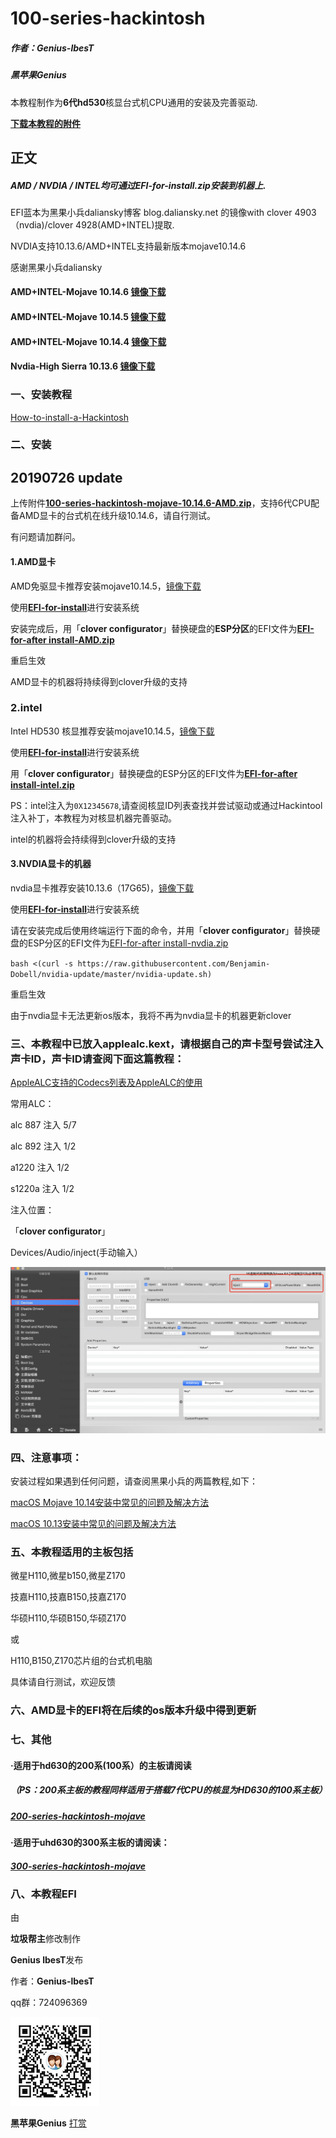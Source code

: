 # 100-series-hackintosh

##### 作者：**Genius-lbesT** 

##### 黑苹果Genius

本教程制作为**6代hd530**核显台式机CPU通用的安装及完善驱动.

[**下载本教程的附件**](https://github.com/Lubibest/100-series-hackintosh-mojave/archive/master.zip)



## 正文

##### AMD / NVDIA / INTEL均可通过EFI-for-install.zip安装到机器上.

EFI蓝本为黑果小兵daliansky博客 blog.daliansky.net 的镜像with clover 4903（nvdia)/clover 4928(AMD+INTEL)提取.

NVDIA支持10.13.6/AMD+INTEL支持最新版本mojave10.14.6

感谢黑果小兵daliansky

#### AMD+INTEL-Mojave 10.14.6          [镜像下载](https://blog.daliansky.net/macOS-Mojave-10.14.6-18G84-Release-version-with-Clover-5027-original-image.html)

#### AMD+INTEL-Mojave 10.14.5           [镜像下载](https://blog.daliansky.net/macOS-Mojave-10.14.5-18F132-official-version-with-Clover-4928-original-image.html)

#### AMD+INTEL-Mojave 10.14.4           [镜像下载](https://blog.daliansky.net/macOS-Mojave-10.14.4-18E226-official-version-with-Clover-4903-original-image.html)

#### Nvdia-High Sierra 10.13.6               [镜像下载](https://blog.daliansky.net/macOS-High-Sierra-10.13.6-17G65-Release-Version-with-Clover-4596-original-mirror.html)



### 一、安装教程

[How-to-install-a-Hackintosh](https://github.com/Lubibest/How-to-install-a-Hackintosh)

### 二、安装

## 20190726 update

上传附件[**100-series-hackintosh-mojave-10.14.6-AMD.zip**](https://github.com/Lubibest/100-series-hackintosh-mojave/raw/master/100-series-hackintosh-mojave-10.14.6-AMD.zip)，支持6代CPU配备AMD显卡的台式机在线升级10.14.6，请自行测试。

有问题请加群问。



#### 1.AMD显卡

AMD免驱显卡推荐安装mojave10.14.5，[镜像下载](https://blog.daliansky.net/macOS-Mojave-10.14.5-18F132-official-version-with-Clover-4928-original-image.html)

使用[**EFI-for-install**](https://github.com/Lubibest/100-series-hackintosh-mojave/raw/master/EFI-for-install.zip)进行安装系统

安装完成后，用「**clover configurator**」替换硬盘的**ESP分区**的EFI文件为[**EFI-for-after install-AMD.zip**](https://github.com/Lubibest/100-series-hackintosh-mojave/raw/master/EFI-for-after%20install-AMD.zip)

重启生效

AMD显卡的机器将持续得到clover升级的支持

### 2.intel

Intel HD530 核显推荐安装mojave10.14.5，[镜像下载](https://blog.daliansky.net/macOS-Mojave-10.14.5-18F132-official-version-with-Clover-4928-original-image.html)

使用[**EFI-for-install**](https://github.com/Lubibest/100-series-hackintosh-mojave/raw/master/EFI-for-install.zip)进行安装系统

用「**clover configurator**」替换硬盘的ESP分区的EFI文件为[**EFI-for-after install-intel.zip**](https://github.com/Lubibest/100-series-hackintosh-mojave/raw/master/EFI-for-after%20install-intel.zip)

PS：intel注入为`0X12345678`,请查阅核显ID列表查找并尝试驱动或通过Hackintool注入补丁，本教程为对核显机器完善驱动。

intel的机器将会持续得到clover升级的支持

#### 3.NVDIA显卡的机器

nvdia显卡推荐安装10.13.6（17G65)，[镜像下载](https://blog.daliansky.net/macOS-High-Sierra-10.13.6-17G65-Release-Version-with-Clover-4596-original-mirror.html)

使用[**EFI-for-install**](https://github.com/Lubibest/100-series-hackintosh-mojave/raw/master/EFI-for-install.zip)进行安装系统

请在安装完成后使用终端运行下面的命令，并用「**clover configurator**」替换硬盘的ESP分区的EFI文件为[EFI-for-after install-nvdia.zip](https://github.com/Lubibest/100-series-hackintosh-mojave/raw/master/EFI-for-after%20install-nvdia.zip)

`bash <(curl -s https://raw.githubusercontent.com/Benjamin-Dobell/nvidia-update/master/nvidia-update.sh)`

重启生效

由于nvdia显卡无法更新os版本，我将不再为nvdia显卡的机器更新clover

### 三、本教程中已放入applealc.kext，请根据自己的声卡型号尝试注入声卡ID，声卡ID请查阅下面这篇教程：

[AppleALC支持的Codecs列表及AppleALC的使用](https://blog.daliansky.net/AppleALC-Supported-codecs.html)

常用ALC：

alc 887  注入 5/7

alc 892  注入 1/2

a1220    注入 1/2

s1220a   注入 1/2

注入位置：

「**clover configurator**」

Devices/Audio/inject(手动输入）

![](https://github.com/Lubibest/300-series-hackintosh-mojave/blob/master/appleALC.png)

### 四、注意事项：

安装过程如果遇到任何问题，请查阅黑果小兵的两篇教程,如下：

[macOS Mojave 10.14安装中常见的问题及解决方法](https://blog.daliansky.net/Common-problems-and-solutions-in-macOS-Mojave-10.14-installation.html)

[macOS 10.13安装中常见的问题及解决方法](https://blog.daliansky.net/macOS-10.13-installation-of-common-problems-and-solutions.html)

### 五、本教程适用的主板包括

微星H110,微星b150,微星Z170

技嘉H110,技嘉B150,技嘉Z170

华硕H110,华硕B150,华硕Z170

或

H110,B150,Z170芯片组的台式机电脑

具体请自行测试，欢迎反馈

### 六、AMD显卡的EFI将在后续的os版本升级中得到更新

### 七、其他

#### ·适用于hd630的200系(100系）的主板请阅读

##### （PS：200系主板的教程同样适用于搭载7代CPU的核显为HD630的100系主板）

##### [200-series-hackintosh-mojave](https://github.com/Lubibest/200-series-hackintosh-mojave)

#### ·适用于uhd630的300系主板的请阅读：

##### [300-series-hackintosh-mojave](https://github.com/Lubibest/300-series-hackintosh-mojave)

### 八、本教程EFI

由

**垃圾帮主**修改制作

**Genius lbesT**发布

作者：**Genius-lbesT**

qq群：724096369

![](https://github.com/Lubibest/Hackintosh/blob/master/JPG/QQ.png)

 **黑苹果Genius**  [打赏](https://github.com/Lubibest/About-Genius-lbesT)

